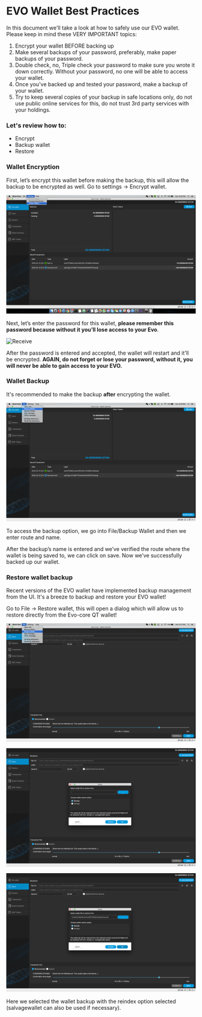 # EVO Wallet Best Practices

In this document we'll take a look at how to safely use our EVO wallet. Please keep in mind these VERY IMPORTANT topics:

1. Encrypt your wallet BEFORE backing up
2. Make several backups of your password, preferably, make paper backups of your password.
3. Double check, no, Triple check your password to make sure you wrote it down correctly. Without your password, no one will be able to access your wallet.
4. Once you've backed up and tested your password, make a backup of your wallet.
5. Try to keep several copies of your backup in safe locations only, do not use public online services for this, do not trust 3rd party services with your holdings.



### Let's review how to:

* Encrypt
* Backup wallet
* Restore



### Wallet Encryption

First, let’s encrypt this wallet before making the backup, this will allow the backup to be encrypted as well. Go to settings -> Encrypt wallet.

![Receive](687474703a2f2f39322e3232322e36392e38362f696d616765732f77616c6c65742f31312e706e67)

Next, let’s enter the password for this wallet, **please remember this password because without it you’ll lose access to your Evo**.



![Receive](687474703a2f2f39322e3232322e36392e38362f696d616765732f77616c6c65742f31322e706e67)

After the password is entered and accepted, the wallet will restart and it'll be encrypted. **AGAIN, do not forget or lose your password, without it, you will never be able to gain access to your EVO.**

### Wallet Backup

It's recommended to make the backup **after** encrypting the wallet.

![Receive](687474703a2f2f39322e3232322e36392e38362f696d616765732f77616c6c65742f6261636b75702e706e67)

To access the backup option, we go into File/Backup Wallet and then we enter route and name.

After the backup’s name is entered and we’ve verified the route where the wallet is being saved to, we can click on save. Now we’ve successfully backed up our wallet.

### Restore wallet backup

Recent versions of the EVO wallet have implemented backup management from the UI. It's a breeze to backup and restore your EVO wallet!

Go to File -> Restore wallet, this will open a dialog which will allow us to restore directly from the Evo-core QT wallet!

![Receive](687474703a2f2f39322e3232322e36392e38362f696d616765732f77616c6c65742f726573746f72652e706e67)

![Receive](687474703a2f2f39322e3232322e36392e38362f696d616765732f77616c6c65742f726573746f7265322e706e67)

![Receive](687474703a2f2f39322e3232322e36392e38362f696d616765732f77616c6c65742f726573746f7265332e706e67)

Here we selected the wallet backup with the reindex option selected (salvagewallet can also be used if necessary).
